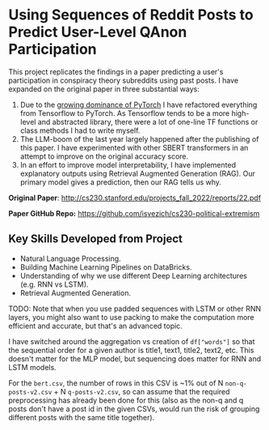 # Using Sequences of Reddit Posts to Predict User-Level QAnon Participation

This project replicates the findings in a paper predicting a user's participation in conspiracy theory subreddits using past posts. I have expanded on the original paper in three substantial ways:

1. Due to the [growing dominance of PyTorch](https://www.assemblyai.com/blog/pytorch-vs-tensorflow-in-2023/) I have refactored everything from Tensorflow to PyTorch. As Tensorflow tends to be a more high-level and abstracted library, there were a lot of one-line TF functions or class methods I had to write myself.
1. The LLM-boom of the last year largely happened after the publishing of this paper. I have experimented with other SBERT transformers in an attempt to improve on the original accuracy score.
1. In an effort to improve model interpretability, I have implemented explanatory outputs using Retrieval Augmented Generation (RAG). Our primary model gives a prediction, then our RAG tells us why.

**Original Paper**: http://cs230.stanford.edu/projects_fall_2022/reports/22.pdf

**Paper GitHub Repo:** https://github.com/isvezich/cs230-political-extremism

## Key Skills Developed from Project

- Natural Language Processing.
- Building Machine Learning Pipelines on DataBricks.
- Understanding of why we use different Deep Learning architectures (e.g. RNN vs LSTM).
- Retrieval Augmented Generation.

TODO: Note that when you use padded sequences with LSTM or other RNN layers, you might also want to use packing to make the computation more efficient and accurate, but that's an advanced topic.

I have switched around the aggregation vs creation of `df["words"]` so that the sequential order for a given author is title1, text1, title2, text2, etc. This doesn't matter for the MLP model, but sequencing does matter for RNN and LSTM models.

For the `bert.csv`, the number of rows in this CSV is ~1% out of N `non-q-posts-v2.csv` + N `q-posts-v2.csv`, so can assume that the required preprocessing has already been done for this (also as the non-q and q posts don't have a post id in the given CSVs, would run the risk of grouping different posts with the same title together).
